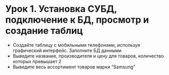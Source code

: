 # Урок 1. Установка СУБД, подключение к БД, просмотр и создание таблиц

* Создайте таблицу с мобильными телефонами, используя графический интерфейс. Заполните БД данными
* Выведите название, производителя и цену для товаров, количество которых превышает 2
* Выведите весь ассортимент товаров марки “Samsung”
